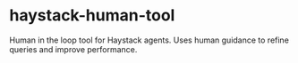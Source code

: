 # haystack-human-tool
Human in the loop tool for Haystack agents. Uses human guidance to refine queries and improve performance.
